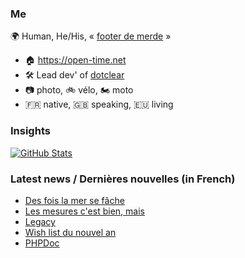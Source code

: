 ### Me

🌍 Human, He/His, « [footer de merde](https://open-time.net/post/2013/07/17/La-veritable-histoire-du-Footer-de-merde-) » 
* 🏠 https://open-time.net 
* 🛠️ Lead dev' of [dotclear](https://git.dotclear.org/dev/dotclear)
* 📷 photo, 🚲 vélo, 🏍️ moto 
* 🇫🇷 native, 🇬🇧 speaking, 🇪🇺 living

### Insights

[![GitHub Stats](https://github-readme-stats-sigma-five.vercel.app/api?username=franck-paul)](https://github.com/franck-paul)

### Latest news / Dernières nouvelles (in French)

<!-- BLOG-POST-LIST:START -->
- [Des fois la mer se fâche](https://open-time.net/post/2025/01/04/Des-fois-la-mer-se-fache)
- [Les mesures c&#39;est bien, mais](https://open-time.net/post/2025/01/03/Les-mesures-c-est-bien-mais)
- [Legacy](https://open-time.net/post/2025/01/02/Legacy)
- [Wish list du nouvel an](https://open-time.net/post/2025/01/01/Wish-list-du-nouvel-an)
- [PHPDoc](https://open-time.net/post/2024/12/31/PHPDoc)
<!-- BLOG-POST-LIST:END -->
